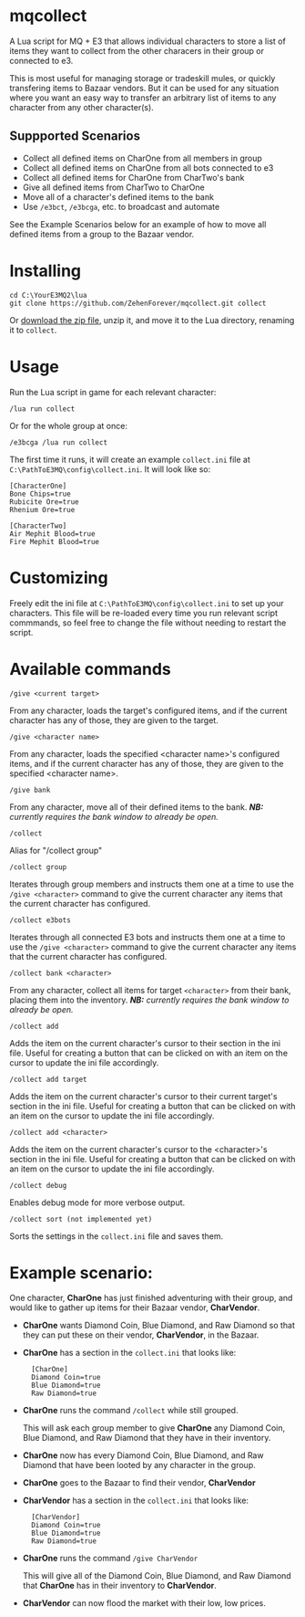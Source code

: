 # mqcollect

A Lua script for MQ + E3 that allows individual characters to store a list of items they want to collect from the other characers in their group or connected to e3.

This is most useful for managing storage or tradeskill mules, or quickly transfering items to Bazaar vendors. But it can be used for any situation where you want an easy way to transfer an arbitrary list of items to any character from any other character(s).

## Suppported Scenarios
 * Collect all defined items on CharOne from all members in group
 * Collect all defined items on CharOne from all bots connected to e3
 * Collect all defined items for CharOne from CharTwo's bank
 * Give all defined items from CharTwo to CharOne
 * Move all of a character's defined items to the bank
 * Use `/e3bct`, `/e3bcga`, etc. to broadcast and automate

See the Example Scenarios below for an example of how to move all defined items from a group to the Bazaar vendor.

# Installing
```
cd C:\YourE3MQ2\lua
git clone https://github.com/ZehenForever/mqcollect.git collect
```
Or [download the zip file](https://github.com/ZehenForever/mqcollect/archive/refs/heads/main.zip), unzip it, and move it to the Lua directory, renaming it to `collect`.

# Usage

Run the Lua script in game for each relevant character:
```
/lua run collect
```
Or for the whole group at once:
```
/e3bcga /lua run collect
```

The first time it runs, it will create an example `collect.ini` file at `C:\PathToE3MQ\config\collect.ini`.  It will look like so:
```
[CharacterOne]
Bone Chips=true
Rubicite Ore=true
Rhenium Ore=true

[CharacterTwo]
Air Mephit Blood=true
Fire Mephit Blood=true
```

# Customizing
Freely edit the ini file at `C:\PathToE3MQ\config\collect.ini` to set up your characters.  This file will be re-loaded every time you run relevant script commmands, so feel free to change the file without needing to restart the script.

# Available commands

`/give <current target>`

From any character, loads the target's configured items, and if the current character has any of those, they are given to the target.

`/give <character name>`
        
From any character, loads the specified &lt;character name&gt;'s configured items, and if the current character has any of those, they are given to the specified &lt;character name&gt;.

`/give bank`

From any character, move all of their defined items to the bank. _**NB:** currently requires the bank window to already be open._ 
 
`/collect`

Alias for "/collect group"

`/collect group`

Iterates through group members and instructs them one at a time
to use the `/give <character>` command to give the current character 
any items that the current character has configured.

`/collect e3bots`

Iterates through all connected E3 bots and instructs them one at a time
to use the `/give <character>` command to give the current character 
any items that the current character has configured.

`/collect bank <character>`

From any character, collect all items for target `<character>` from their bank, placing them into the inventory.  _**NB:** currently requires the bank window to already be open._

`/collect add`

Adds the item on the current character's cursor to their section in the ini file. Useful for creating a button that can be clicked on with an item on the cursor to update the ini file accordingly.

`/collect add target`

Adds the item on the current character's cursor to their current target's section in the ini file. Useful for creating a button that can be clicked on with an item on the cursor to update the ini file accordingly.

`/collect add <character>`

Adds the item on the current character's cursor to the &lt;character&gt;'s section in the ini file. Useful for creating a button that can be clicked on with an item on the cursor to update the ini file accordingly.

`/collect debug`

Enables debug mode for more verbose output.
    
`/collect sort (not implemented yet)`

Sorts the settings in the `collect.ini` file and saves them.

# Example scenario:

One character, **CharOne** has just finished adventuring with their group, and would like to gather up items for their Bazaar vendor, **CharVendor**.

- **CharOne** wants Diamond Coin, Blue Diamond, and Raw Diamond so that they can put these on their vendor, **CharVendor**, in the Bazaar.

- **CharOne** has a section in the `collect.ini` that looks like:

        [CharOne]
        Diamond Coin=true
        Blue Diamond=true
        Raw Diamond=true
    
- **CharOne** runs the command `/collect` while still grouped.

    This will ask each group member to give **CharOne** any Diamond Coin, Blue Diamond, and Raw Diamond that they have in their inventory.

- **CharOne** now has every Diamond Coin, Blue Diamond, and Raw Diamond that have been looted by any character in the group.
    
- **CharOne** goes to the Bazaar to find their vendor, **CharVendor**
    
- **CharVendor** has a section in the `collect.ini` that looks like:

        [CharVendor]
        Diamond Coin=true
        Blue Diamond=true
        Raw Diamond=true

- **CharOne** runs the command `/give CharVendor`

    This will give all of the Diamond Coin, Blue Diamond, and Raw Diamond that **CharOne** has in their inventory to **CharVendor**.

- **CharVendor** can now flood the market with their low, low prices.
